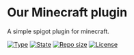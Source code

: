 # Our Minecraft plugin

A simple spigot plugin for minecraft.

[![Type](https://img.shields.io/badge/project%20type-plugin-blue?style=for-the-badge&labelColor=333333)](#)
[![State](https://img.shields.io/badge/state-in%20development-228C22?style=for-the-badge&labelColor=333333)](#)
[![Repo size](https://img.shields.io/github/repo-size/NoxGamingQC/minecraft-plugin?style=for-the-badge&logo=github&logoColor=%23ffffff&labelColor=333333)](#)
[![License](https://img.shields.io/github/license/NoxGamingQC/minecraft-plugin?style=for-the-badge&labelColor=333333)](#)
